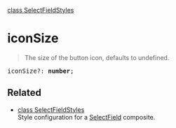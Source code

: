 [class SelectFieldStyles](SelectFieldStyles.md)

# iconSize

> The size of the button icon, defaults to undefined.

<pre class="docgen_signature">iconSize?: <b>number</b>;</pre>

## Related

- [<!--{ref:class}-->class SelectFieldStyles](SelectFieldStyles.md) \
    Style configuration for a [SelectField](SelectField.md) composite.
